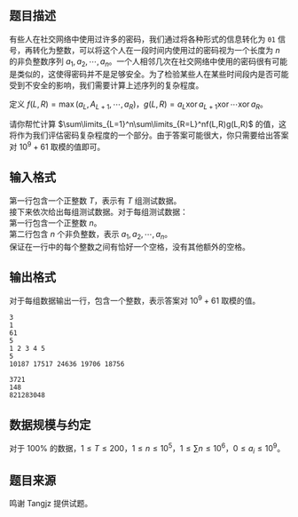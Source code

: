 ## 题目描述

有些人在社交网络中使用过许多的密码，我们通过将各种形式的信息转化为 `01` 信号，再转化为整数，可以将这个人在一段时间内使用过的密码视为一个长度为 $n$ 的非负整数序列 $a_1,a_2,\cdots,a_n$。一个人相邻几次在社交网络中使用的密码很有可能是类似的，这使得密码并不是足够安全。为了检验某些人在某些时间段内是否可能受到不安全的影响，我们需要计算上述序列的复杂程度。

定义 $f(L,R)=\max(a_L,A_{L+1},\cdots,a_R)$，$g(L,R)=a_L \operatorname{xor} a_{L+1}\operatorname{xor}\cdots\operatorname{xor}a_R$。

请你帮忙计算 $\sum\limits_{L=1}^n\sum\limits_{R=L}^nf(L,R)g(L,R)$ 的值，这将作为我们评估密码复杂程度的一个部分。由于答案可能很大，你只需要给出答案对 $10^9+61$ 取模的值即可。

## 输入格式

第一行包含一个正整数 $T$，表示有 $T$ 组测试数据。  
接下来依次给出每组测试数据。对于每组测试数据：  
第一行包含一个正整数 $n$。  
第二行包含 $n$ 个非负整数，表示 $a_1,a_2,\cdots,a_n$。  
保证在一行中的每个整数之间有恰好一个空格，没有其他额外的空格。

## 输出格式

对于每组数据输出一行，包含一个整数，表示答案对 $10^9+61$ 取模的值。



```input1
3
1
61
5
1 2 3 4 5
5
10187 17517 24636 19706 18756
```

```output1
3721
148
821283048
```

## 数据规模与约定

对于 $100\%$ 的数据，$1\le T\le 200$，$1\le n\le 10^5$，$1\le\sum n\le10^6$，$0\le a_i\le10^9$。

## 题目来源

鸣谢 Tangjz 提供试题。